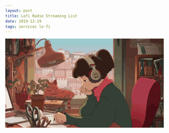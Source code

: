 ```yaml
---
layout: post
title: Lofi Radio Streaming List
date: 2019-12-19
tags: services lo-fi
---
```


![lo-fi image](/assets/images/posts/2019-12-19-test-html5-audio.gif)

<script>
const id = 0;
const thumbnail = 1;
const sourceSrc = 2;
const sourceType = 3;
let audios = [
  [
    "hyades.shoutca.st",
    "https://cdn-profiles.tunein.com/s288329/images/logoq.jpg?t=636294",
    "http://hyades.shoutca.st:8043/autodj",
    "audio/mpeg",
  ],
  [
    "tunein_com_Now_Playing_s290316",
    "https://cdn-profiles.tunein.com/s290316/images/logoq.jpg?t=151378",
    "http://listen.shoutcast.com/freshsndgold",
    "audio/mpeg",
  ],
  [
    "radio_net_lautfm_lofi",
    "https://static.radio.net/inc/v2/images/avatars/station_avatar.gif",
    "https://stream.laut.fm/lofi?ref=radiode",
    "audio/mpeg",
  ],
];


let audioTag = ''
+ '<div style="margin-bottom:50px;">'
+ '<img src="#THUMBNAIL#" style="width:150px; height:150px; border-radius:50%; vertical-align:middle; margin-right:50px;"/>'
  + '<audio controls loop #AUTOPLAY# style="vertical-align:middle;">'
  + '<source src="#SOURCESRC#" type="#SOURCETYPE#">'
  + 'Your browser does not support the audio element.'
+ '</audio>'
+ '</div>';

$(document).ready(function(){
  for(let audioKey in audios) {
  	$('#audiobox').append(
  		audioTag
  		.replace('#THUMBNAIL#', audios[audioKey][thumbnail])
  		.replace('#SOURCESRC#', audios[audioKey][sourceSrc])
  		.replace('#SOURCETYPE#', audios[audioKey][sourceType])
  	);
  }
});
</script>

<div id="audiobox"></div>
